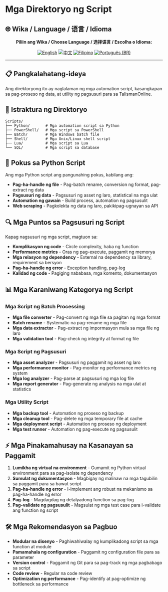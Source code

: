 # Mga Direktoryo ng Script

## 🌐 Wika / Language / 语言 / Idioma

<div align="center">

**Piliin ang Wika / Choose Language / 选择语言 / Escolha o Idioma:**

[![English](https://img.shields.io/badge/English-EN-blue?style=flat-square)](../README.md)
[![中文](https://img.shields.io/badge/中文-CN-red?style=flat-square)](README_CN.md)
[![Filipino](https://img.shields.io/badge/Filipino-PH-green?style=flat-square)](README_PH.md)
[![Português (BR)](https://img.shields.io/badge/Português%20(BR)-BR-yellow?style=flat-square)](README_PT_BR.md)

</div>

---

## 📋 Pangkalahatang-ideya
Ang direktoryong ito ay naglalaman ng mga automation script, kasangkapan sa pag-proseso ng data, at utility ng pagsusuri para sa TalismanOnline.

## 📁 Istraktura ng Direktoryo
```
Scripts/
├── Python/       # Mga automation script sa Python
├── PowerShell/   # Mga script sa PowerShell
├── Batch/        # Mga Windows batch file
├── Shell/        # Mga Unix/Linux shell script
├── Lua/          # Mga script sa Lua
└── SQL/          # Mga script sa database
```

## 🐍 Pokus sa Python Script
Ang mga Python script ang pangunahing pokus, kabilang ang:
- **Pag-ha-handle ng file** - Pag-batch rename, conversion ng format, pag-extract ng data
- **Pagsusuri ng data** - Pagsusuri ng asset ng laro, statistical na mga ulat
- **Automation ng gawain** - Build process, automation ng pagsusulit
- **Web scraping** - Pagkolekta ng data ng laro, pakikipag-ugnayan sa API

## 🔍 Mga Puntos sa Pagsusuri ng Script
Kapag nagsusuri ng mga script, magtuon sa:
- **Komplikasyon ng code** - Circle complexity, haba ng function
- **Performance metrics** - Oras ng pag-execute, paggamit ng memorya
- **Mga relasyon ng dependency** - External na dependency sa library, requirement sa bersyon
- **Pag-ha-handle ng error** - Exception handling, pag-log
- **Kalidad ng code** - Pagiging nababasa, mga komento, dokumentasyon

## 📊 Mga Karaniwang Kategorya ng Script
### Mga Script ng Batch Processing
- **Mga file converter** - Pag-convert ng mga file sa pagitan ng mga format
- **Batch rename** - Systematic na pag-rename ng mga file
- **Mga data extractor** - Pag-extract ng impormasyon mula sa mga file ng laro
- **Mga validation tool** - Pag-check ng integrity at format ng file

### Mga Script ng Pagsusuri
- **Mga asset analyzer** - Pagsusuri ng paggamit ng asset ng laro
- **Mga performance monitor** - Pag-monitor ng performance metrics ng system
- **Mga log analyzer** - Pag-parse at pagsusuri ng mga log file
- **Mga report generator** - Pag-generate ng analysis na mga ulat at statistics

### Mga Utility Script
- **Mga backup tool** - Automation ng proseso ng backup
- **Mga cleanup tool** - Pag-delete ng mga temporary file at cache
- **Mga deployment script** - Automation ng proseso ng deployment
- **Mga test runner** - Automation ng pag-execute ng pagsusulit

## ⚡ Mga Pinakamahusay na Kasanayan sa Paggamit
1. **Lumikha ng virtual na environment** - Gumamit ng Python virtual environment para sa pag-isolate ng dependency
2. **Sumulat ng dokumentasyon** - Magbigay ng malinaw na mga tagubilin sa paggamit para sa bawat script
3. **Pag-ha-handle ng error** - I-implement ang robust na mekanismo sa pag-ha-handle ng error
4. **Pag-log** - Magdagdag ng detalyadong function sa pag-log
5. **Pag-validate ng pagsusulit** - Magsulat ng mga test case para i-validate ang function ng script

## 🛠️ Mga Rekomendasyon sa Pagbuo
- **Modular na disenyo** - Paghiwahiwalay ng kumplikadong script sa mga function at module
- **Pamamahala ng configuration** - Paggamit ng configuration file para sa parameter
- **Version control** - Paggamit ng Git para sa pag-track ng mga pagbabago sa script
- **Code review** - Regular na code review
- **Optimization ng performance** - Pag-identify at pag-optimize ng bottleneck sa performance